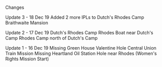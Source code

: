 Changes

Update 3 - 18 Dec 19
Added 2 more IPLs to Dutch's Rhodes Camp
Braithwaite Mansion

Update 2 - 17 Dec 19
Dutch's Rhodes Camp
Rhodes Boat near Dutch's Camp
Rhodes Camp north of Dutch's Camp

Update 1 - 16 Dec 19
Missing Green House Valentine
Hole Central Union Train Mission
Missing Heartland Oil Station
Hole near Rhodes (Women's Rights Mission Start)